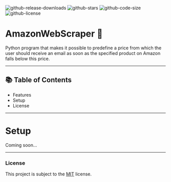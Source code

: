 ![github-release-downloads](https://img.shields.io/github/downloads/jonasfluegge/AmazonWebScraper/total)
![github-stars](https://img.shields.io/github/stars/jonasfluegge/AmazonWebScraper)
![github-code-size](https://img.shields.io/github/languages/code-size/jonasfluegge/AmazonWebScraper)
![github-license](https://img.shields.io/github/license/jonasfluegge/AmazonWebScraper)

# AmazonWebScraper 💸
Python program that makes it possible to predefine a price from which the user should receive an email as soon as the specified product on Amazon falls below this price.

---

## 📚 Table of Contents
- Features
- Setup
- License

---

# Setup
Coming soon...

---

### License
This project is subject to the [MIT](https://github.com/jonasfluegge/AmazonWebScraper/blob/master/LICENSE) license.

